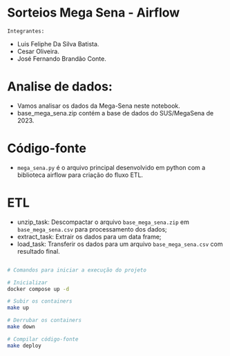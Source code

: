 # Sorteios Mega Sena - Airflow

`Integrantes:`
- Luis Feliphe Da Silva Batista.
- Cesar Oliveira.
- José Fernando Brandão Conte.

# Analise de dados:
- Vamos analisar os dados da Mega-Sena neste notebook.
- base_mega_sena.zip contém a base de dados do SUS/MegaSena de 2023.

# Código-fonte
- `mega_sena.py` é o arquivo principal desenvolvido em python com a biblioteca airflow para criação do fluxo ETL.

# ETL
- unzip_task: Descompactar o arquivo `base_mega_sena.zip` em `base_mega_sena.csv` para processamento dos dados;
- extract_task: Extrair os dados para um data frame;
- load_task: Transferir os dados para um arquivo `base_mega_sena.csv` com resultado final.

```bash

# Comandos para iniciar a execução do projeto

# Inicializar
docker compose up -d

# Subir os containers
make up

# Derrubar os containers
make down

# Compilar código-fonte
make deploy
